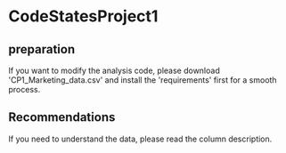 # CodeStatesProject1

## preparation
If you want to modify the analysis code, please download 'CP1_Marketing_data.csv' and install the 'requirements' first for a smooth process.

## Recommendations
If you need to understand the data, please read the column description.
